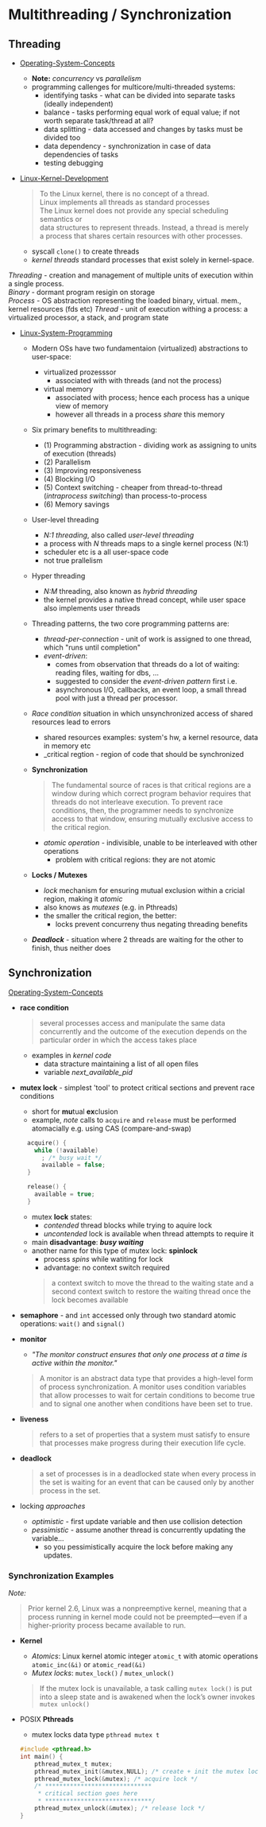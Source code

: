 # Multithreading / Synchronization

## Threading

* [Operating-System-Concepts]
  * **Note:** _concurrency_ vs _parallelism_
  * programming callenges for multicore/multi-threaded systems:
    * identifying tasks - what can be divided into separate tasks (ideally independent)
    * balance - tasks performing equal work of equal value; if not worth separate task/thread at all?
    * data splitting - data accessed and changes by tasks must be divided too
    * data dependency - synchronization in case of data dependencies of tasks
    * testing debugging

* [Linux-Kernel-Development]
  > To the Linux kernel, there is no concept of a thread.  
  > Linux implements all threads as standard processes  
  > The Linux kernel does not provide any special scheduling semantics or  
  > data structures to represent threads. Instead, a thread is merely  
  > a process that shares certain resources with other processes.  
  * syscall `clone()` to create threads
  * _kernel threads_ standard processes that exist solely in kernel-space.

_Threading_ - creation and management of multiple units of execution within a single process. \
_Binary_ - dormant program resigin on storage \
_Process_ - OS abstraction representing the loaded binary, virtual. mem., kernel resources (fds etc)
_Thread_ - unit of execution withing a process: a virtualized processor, a stack, and program state

* [Linux-System-Programming]
  
  * Modern OSs have two fundamentaion (virtualized) abstractions to user-space:
    * virtualized prozesssor
      * associated with with threads (and not the process)
    * virtual memory
      * associated with process; hence each process has a unique view of memory
      * however all threads in a process _share_ this memory
  
  * Six primary benefits to multithreading:
    * (1) Programming abstraction - dividing work as assigning to units of execution (threads)
    * (2) Parallelism
    * (3) Improving responsiveness
    * (4) Blocking I/O
    * (5) Context switching - cheaper from thread-to-thread (_intraprocess switching_) than process-to-process
    * (6) Memory savings
  
  * User-level threading
    * _N:1 threading_, also called _user-level threading_
    * a process with _N_ threads maps to a single kernel process (N:1)
    * scheduler etc is a all user-space code
    * not true prallelism
  
  * Hyper threading
    * _N:M_ threading, also known as _hybrid threading_
    * the kernel provides a native thread concept, while user space also implements user threads
  
  * Threading patterns, the two core programming patterns are:
    * _thread-per-connection_ - unit of work is assigned to one thread, which "runs until completion"
    * _event-driven_:
      * comes from observation that threads do a lot of waiting: reading files, waiting for dbs, ...
      * suggested to consider the _event-driven pattern_ first i.e.
      * asynchronous I/O, callbacks, an event loop, a small thread pool with just a thread per processor.

  * _Race condition_ situation in which unsynchronized access of shared resources lead to errors
    * shared resources examples: system's hw, a kernel resource, data in memory etc
    * _critical regtion - region of code that should be synchronized

  * **Synchronization**
    > The fundamental source of races is that critical regions are a window during which correct
    > program behavior requires that threads do not interleave execution. To prevent race conditions,
    > then, the programmer needs to synchronize access to that window, ensuring mutually exclusive
    > access to the critical region.
    * _atomic operation_ - indivisible, unable to be interleaved with other operations
      * problem with critical regions: they are not atomic

  * **Locks / Mutexes**
    * _lock_ mechanism for ensuring mutual exclusion within a cricial region, making it _atomic_
    * also knows as _mutexes_ (e.g. in Pthreads)
    * the smaller the critical region, the better:
      * locks prevent concurreny thus negating threading benefits

  * **_Deadlock_** - situation where 2 threads are waiting for the other to finish, thus neither does

## Synchronization

[Operating-System-Concepts]

* **race condition**
  > several processes access and manipulate the same data concurrently and the outcome of the
  > execution depends on the particular order in which the access takes place
  * examples in _kernel code_
    * data stracture maintaining a list of all open files
    * variable _next\_available\_pid_

* **mutex lock** - simplest 'tool' to protect critical sections and prevent race conditions
  * short for **mu**tual **ex**clusion
  * example, _note_ calls to `acquire` and `release` must be performed atomacially e.g. using CAS (compare-and-swap)
  ```c
    acquire() {
      while (!available)
        ; /* busy wait */
        available = false;
    }

    release() {
      available = true;
    }
  ```
  * mutex **lock** states:
    * _contended_ thread blocks while trying to aquire lock
    * _uncontended_ lock is available when thread attempts to require it
  * main **disadvantage**: **_busy waiting_**
  * another name for this type of mutex lock: **spinlock**
    * process _spins_ while watiting for lock
    * advantage: no context switch required
    > a context switch to move the thread to the waiting state and a
    > second context switch to restore the waiting thread once the lock becomes available

* **semaphore** - and `int` accessed only through two standard atomic operations: `wait()` and `signal()`

* **monitor** 
  * _"The monitor construct ensures that only one process at a time is active within the monitor."_
  > A monitor is an abstract data type that provides a high-level form of process synchronization.
  > A monitor uses condition variables that allow processes to wait for certain conditions to become
  > true and to signal one another when conditions have been set to true.

* **liveness**
  > refers to a set of properties that a system must satisfy to ensure that processes make progress
  > during their execution life cycle.

* **deadlock**
  > a set of processes is in a deadlocked state when every process in the set is waiting for
  > an event that can be caused only by another process in the set. 

* locking _approaches_
  * _optimistic_ - first update variable and then use collision detection
  * _pessimistic_ - assume another thread is concurrently updating the variable...
    * so you pessimistically acquire the lock before making any updates.

### Synchronization Examples

_Note:_
> Prior kernel 2.6, Linux was a nonpreemptive kernel, meaning that a process running in
> kernel mode could not be preempted—even if a higher-priority process became available to run.

* **Kernel**
  * _Atomics_: Linux kernel atomic integer `atomic_t` with atomic operations `atomic_inc(&i)` or `atomic_read(&i)`
  * _Mutex locks_: `mutex_lock()` / `mutex_unlock()`
  > If the mutex lock is unavailable, a task calling `mutex lock()` is put into a sleep state
  > and is awakened when the lock’s owner invokes `mutex unlock()`

* POSIX **Pthreads**
  * mutex locks data type `pthread mutex t`
  ```c
  #include <pthread.h>
  int main() {
      pthread_mutex_t mutex;
      pthread_mutex_init(&mutex,NULL); /* create + init the mutex lock */
      pthread_mutex_lock(&mutex); /* acquire lock */
      /* ******************************
       * critical section goes here
       * ******************************/
      pthread_mutex_unlock(&mutex); /* release lock */
  }
  ```


[Linux-System-Programming]:https://www.oreilly.com/library/view/linux-system-programming/9781449341527/
[Linux-Kernel-Development]:https://www.oreilly.com/library/view/linux-kernel-development/9780768696974/
[Operating-System-Concepts]: https://codex.cs.yale.edu/avi/os-book/
